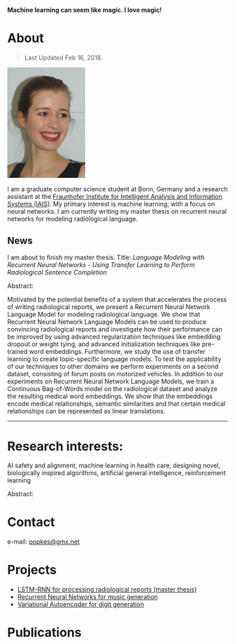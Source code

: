 #### Machine learning can seem like magic. I love magic!


# About

> Last Updated Feb 16, 2018.

![](small_pic.png)

I am a graduate computer science student at Bonn, Germany and a research assistant at the [Fraunhofer Institute for Intelligent Analysis and Information Systems (IAIS)](https://www.iais.fraunhofer.de/en.html). My primary interest is machine learning, with a focus on neural networks. I am currently writing my master thesis on recurrent neural networks for modeling radiological language.


## News

I am about to finish my master thesis. Title: _Language Modeling with Recurrent Neural Networks - Using Transfer Learning to Perform Radiological Sentence Completion_

Abstract:

Motivated by the potential benefits of a system that accelerates the process of writing radiological reports, we present a Recurrent Neural Network Language Model for modeling radiological language. We show that Recurrent Neural Network Language Models can be used to produce convincing radiological reports and investigate how their performance can be improved by using advanced regularization techniques like embedding dropout or weight tying, and advanced initialization techniques like pre-trained word embeddings. Furthermore, we study the use of transfer learning to create topic-specific language models. To test the applicability of our techniques to other domains we perform experiments on a second dataset, consisting of forum posts on motorized vehicles. In addition to our experiments on Recurrent Neural Network Language Models, we train a Continuous Bag-of-Words model on the radiological dataset and analyze the resulting medical word embeddings. We show that the embeddings
encode medical relationships, semantic similarities and that certain medical relationships can be represented as linear translations.

* * *


# Research interests:
AI safety and alignment, machine learning in health care, designing novel, biologically inspired algorithms, artificial general intelligence, reinforcement learning



Abstract:

# [](#header-1)Contact

e-mail: popkes@gmx.net

# [](#header-2)Projects

- [LSTM-RNN for processing radiological reports (master thesis)](https://github.com/zotroneneis/lstmLanguageModel)
- [Recurrent Neural Networks for music generation](https://github.com/zotroneneis/deep-music)
- [Variational Autoencoder for digit generation](https://github.com/zotroneneis/tensorflow_deep_learning_models/blob/master/improved_variational_autoencoder.ipynb)



# Publications




